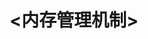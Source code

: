 ---
title: "<内存管理机制>"
menu:
  main:
    identifier: "mem-manager"
    parent: "linux-memory"
    name: "内核内存管理机制"
    weight: 3
---
